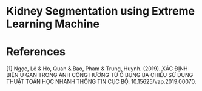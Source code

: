 # Kidney Segmentation using Extreme Learning Machine

# References

[1] Ngọc, Lê & Ho, Quan & Bao, Pham & Trung, Huynh. (2019). XÁC ĐỊNH BIÊN U GAN TRONG ẢNH CỘNG HƯỞNG TỪ Ổ BỤNG BA CHIỀU SỬ DỤNG THUẬT TOÁN HỌC NHANH THÔNG TIN CỤC BỘ. 10.15625/vap.2019.00070. 